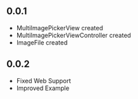 ## 0.0.1

- MultiImagePickerView created
- MultiImagePickerViewController created
- ImageFile created

## 0.0.2

- Fixed Web Support
- Improved Example